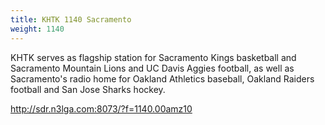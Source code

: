 ```yaml
---
title: KHTK 1140 Sacramento
weight: 1140
---
```

KHTK serves as flagship station for Sacramento Kings basketball and
Sacramento Mountain Lions and UC Davis Aggies football, as well as
Sacramento's radio home for Oakland Athletics baseball, Oakland
Raiders football and San Jose Sharks hockey.

http://sdr.n3lga.com:8073/?f=1140.00amz10
